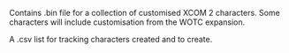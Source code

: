 Contains .bin file for a collection of customised XCOM 2 characters.
Some characters will include customisation from the WOTC expansion.

A .csv list for tracking characters created and to create.
